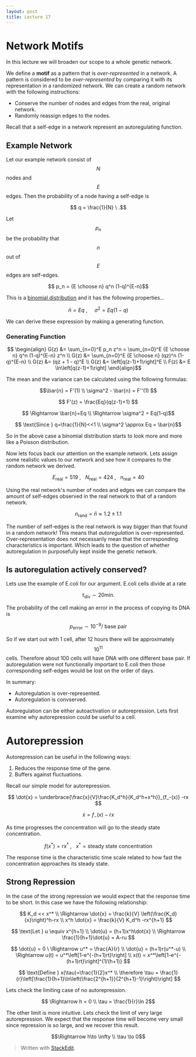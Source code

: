 ```yaml
---
layout: post
title: Lecture 17
---
```



# Network Motifs

In this lecture we will broaden our scope to a whole genetic network.

We define a **motif** as a pattern that is *over-represented* in a network. A pattern is considered to be *over-represented* by comparing it with its representation in a randomized network. We can create a random network with the following instructions:

- Conserve the number of nodes and edges from the real, original network.
- Randomly reassign edges to the nodes.

Recall that a self-edge in a network represent an autoregulating function.

## Example Network

Let our example network consist of $$N$$ nodes and $$E$$ edges. Then the probability of a node having a self-edge is

$$ q = \frac{1}{N} \ .$$

Let $$p_n$$ be the probability that $$n$$ out of $$E$$ edges are self-edges.

$$ p_n = {E \choose n} q^n (1-q)^{E-n}$$

This is a [binomial distribution](http://en.wikipedia.org/wiki/Binomial_distribution) and it has the following properties...

$$ \bar{n} = Eq \ , \ \ \ \ \ \sigma^2 = Eq(1-q) $$

We can derive these expression by making a generating function.

### Generating Function

$$ \begin{align}
G(z) &= \sum_{n=0}^E p_n z^n = \sum_{n=0}^E {E \choose n} q^n (1-q)^{E-n} z^n \\
G(z) &= \sum_{n=0}^E {E \choose n} (qz)^n (1-q)^{E-n} \\
G(z) &= (qz + 1 - q)^E \\
G(z) &= \left[q(z-1)+1\right]^E \\
F(z) &= E \ln\left[q(z-1)+1\right]
\end{align}$$

The mean and the variance can be calculated using the following formulas:

$$\bar{n} = F'(1) \\ \sigma^2 - \bar{n} = F''(1) $$

$$ F'(z) = \frac{Eq}{q(z-1)+1} $$

$$ \Rightarrow \bar{n}=Eq \\ \Rightarrow \sigma^2 = Eq(1-q)$$

$$ \text{Since } q=\frac{1}{N}<<1 \\ \sigma^2 \approx Eq = \bar{n}$$

So in the above case a binomial distribution starts to look more and more like a Poisson distribution.

Now lets focus back our attention on the example network. Lets assign some realistic values to our network and see how it compares to the random network we derived.

$$ E_\text{real}= 519 \ , \ \ \ N_\text{real}=424 \ , \ \ \ n_\text{real}=40 $$

Using the real network's number of nodes and edges we can compare the amount of self-edges observed in the real network to that of a random network.

$$ n_\text{rand} = \bar{n} \approx 1.2 \pm 1.1 $$

The number of self-edges is the real network is way bigger than that found in a random network! This means that *autoregulation* is over-represented. Over-representation does not necessarily mean that the corresponding characteristics is important. Which leads to the question of whether autoregulation in purposefully kept inside the genetic network.

## Is autoregulation actively conserved?

Lets use the example of E.coli for our argument. E.coli cells divide at a rate

$$ \tau_\text{div} \sim 20 \text{min.} $$

The probability of the cell making an error in the process of copying its DNA is 

$$ p_\text{error} \sim 10^{-9}/\text{ base pair} $$

So if we start out with 1 cell, after 12 hours there will be approximately $$10^{11}$$ cells. Therefore about 100 cells will have DNA with one different base pair. If autoregulation were not functionally important to E.coli then those corresponding self-edges would be lost on the order of days.

In summary:

- Autoregulation is over-represented.
- Autoregulation is convserved.

Autoregulation can be either autoactivation or autorepression. Lets first examine why autorepression could be useful to a cell.

# Autorepression

Autorepression can be useful in the following ways:

1. Reduces the response time of the gene.
2. Buffers against fluctuations.

Recall our simple model for autorepression.

$$ \dot{x} = \underbrace{\frac{x}{V}\frac{K_d^h}{K_d^h+x^h}}_{f_-(x)} -rx $$

$$\dot{x} = f_-(x)-rx $$

As time progresses the concentration will go to the steady state concentration.

$$ f(x^*) = rx^* \ , \ \ \ x^* = \text{steady state concentration} $$

The response time is the characteristic time scale related to how fast the concentration approaches its steady state.

## Strong Repression

In the case of the strong repression we would expect that the response time to be short. In this case we have the following relationship:

$$
K_d << x^* \\
\Rightarrow \dot{x} = \frac{k}{V} \left(\frac{K_d}{x}\right)^h-rx \\
x^h  \dot{x} = \frac{k}{V} K_d^h -rx^{h+1}
$$

$$
\text{Let } u \equiv x^{h+1} \\
\dot{u} = (h+1)x^h\dot{x} \\
\Rightarrow \frac{1}{h+1}\dot{u} = A-ru
$$

$$
\dot{u} = 0 \ \Rightarrow u^* = \frac{A}{r} \\
\dot{u} = (h+1)r(u^*-u) \\
\Rightarrow u(t) = u^*\left[1-e^{-(h+1)rt}\right] \\
x(t) = x^*\left[1-e^{-(h+1)rt}\right]^{1/(h+1)} 
$$

$$
\text{Define } x(\tau)=\frac{1}{2}x^* \\
\therefore \tau = \frac{1}{r}\left[\frac{1}{h+1}\ln\left(\frac{2^{h+1}}{2^{h+1}-1}\right)\right]
$$

Lets check the limiting case of no autorepression.

$$ \Rightarrow h = 0  \\ \tau = \frac{1}{r}\ln 2$$

The other limit is more intuitive. Lets check the limit of very large autorepression. We expect that the response time will become very small since repression is so large, and we recover this result.

$$\Rightarrow h\to \infty  \\ \tau \to 0$$



> Written with [StackEdit](https://stackedit.io/).
